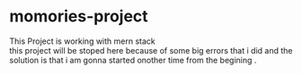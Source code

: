 # momories-project
This Project is working with mern stack   
this project will be stoped here because of some big errors that i did and the solution
is that i am gonna started onother time from the begining . 
